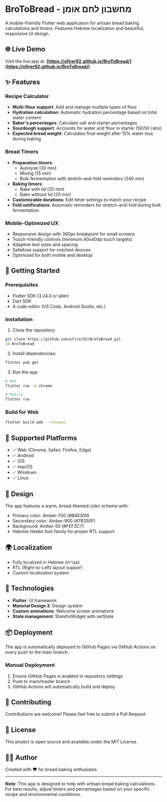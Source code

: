 # BroToBread - מחשבון לחם אומן

A mobile-friendly Flutter web application for artisan bread baking calculations and timers. Features Hebrew localization and beautiful, responsive UI design.

## 🌐 Live Demo

Visit the live app at: **[https://ofirer92.github.io/BroToBread/](https://ofirer92.github.io/BroToBread/)**

## ✨ Features

### Recipe Calculator
- **Multi-flour support**: Add and manage multiple types of flour
- **Hydration calculation**: Automatic hydration percentage based on total water content
- **Baker's percentages**: Calculate salt and starter percentages
- **Sourdough support**: Accounts for water and flour in starter (50/50 ratio)
- **Expected bread weight**: Calculates final weight after 15% water loss during baking

### Bread Timers
- **Preparation timers**:
  - Autolyse (30 min)
  - Mixing (15 min)
  - Bulk fermentation with stretch-and-fold reminders (240 min)
- **Baking timers**:
  - Bake with lid (20 min)
  - Bake without lid (20 min)
- **Customizable durations**: Edit timer settings to match your recipe
- **Fold notifications**: Automatic reminders for stretch-and-fold during bulk fermentation

### Mobile-Optimized UX
- Responsive design with 360px breakpoint for small screens
- Touch-friendly controls (minimum 40x40dp touch targets)
- Adaptive text sizes and spacing
- SafeArea support for notched devices
- Optimized for both mobile and desktop

## 🚀 Getting Started

### Prerequisites
- Flutter SDK (3.24.0 or later)
- Dart SDK
- A code editor (VS Code, Android Studio, etc.)

### Installation

1. Clone the repository:
```bash
git clone https://github.com/ofirer92/BroToBread.git
cd BroToBread
```

2. Install dependencies:
```bash
flutter pub get
```

3. Run the app:
```bash
# Web
flutter run -d chrome

# Mobile
flutter run
```

### Build for Web

```bash
flutter build web --release
```

## 📱 Supported Platforms

- ✅ Web (Chrome, Safari, Firefox, Edge)
- ✅ Android
- ✅ iOS
- ✅ macOS
- ✅ Windows
- ✅ Linux

## 🎨 Design

The app features a warm, bread-themed color scheme with:
- Primary color: Amber-700 (#B45309)
- Secondary color: Amber-900 (#78350F)
- Background: Amber-50 (#FEF3C7)
- Hebrew Heebo font family for proper RTL support

## 🌍 Localization

- Fully localized in Hebrew (עברית)
- RTL (Right-to-Left) layout support
- Custom localization system

## 🔧 Technologies

- **Flutter**: UI framework
- **Material Design 3**: Design system
- **Custom animations**: Welcome screen animations
- **State management**: StatefulWidget with setState

## 📦 Deployment

The app is automatically deployed to GitHub Pages via GitHub Actions on every push to the main branch.

### Manual Deployment

1. Ensure GitHub Pages is enabled in repository settings
2. Push to main/master branch
3. GitHub Actions will automatically build and deploy

## 🤝 Contributing

Contributions are welcome! Please feel free to submit a Pull Request.

## 📄 License

This project is open source and available under the MIT License.

## 👨‍💻 Author

Created with ❤️ for bread baking enthusiasts

---

**Note**: This app is designed to help with artisan bread baking calculations. For best results, adjust timers and percentages based on your specific recipe and environmental conditions.
